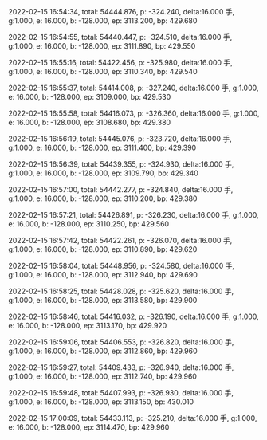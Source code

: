 2022-02-15 16:54:34, total: 54444.876, p: -324.240, delta:16.000 手, g:1.000, e: 16.000, b: -128.000, ep: 3113.200, bp: 429.680

2022-02-15 16:54:55, total: 54440.447, p: -324.510, delta:16.000 手, g:1.000, e: 16.000, b: -128.000, ep: 3111.890, bp: 429.550

2022-02-15 16:55:16, total: 54422.456, p: -325.980, delta:16.000 手, g:1.000, e: 16.000, b: -128.000, ep: 3110.340, bp: 429.540

2022-02-15 16:55:37, total: 54414.008, p: -327.240, delta:16.000 手, g:1.000, e: 16.000, b: -128.000, ep: 3109.000, bp: 429.530

2022-02-15 16:55:58, total: 54416.073, p: -326.360, delta:16.000 手, g:1.000, e: 16.000, b: -128.000, ep: 3108.680, bp: 429.380

2022-02-15 16:56:19, total: 54445.076, p: -323.720, delta:16.000 手, g:1.000, e: 16.000, b: -128.000, ep: 3111.400, bp: 429.390

2022-02-15 16:56:39, total: 54439.355, p: -324.930, delta:16.000 手, g:1.000, e: 16.000, b: -128.000, ep: 3109.790, bp: 429.340

2022-02-15 16:57:00, total: 54442.277, p: -324.840, delta:16.000 手, g:1.000, e: 16.000, b: -128.000, ep: 3110.200, bp: 429.380

2022-02-15 16:57:21, total: 54426.891, p: -326.230, delta:16.000 手, g:1.000, e: 16.000, b: -128.000, ep: 3110.250, bp: 429.560

2022-02-15 16:57:42, total: 54422.261, p: -326.070, delta:16.000 手, g:1.000, e: 16.000, b: -128.000, ep: 3110.890, bp: 429.620

2022-02-15 16:58:04, total: 54448.956, p: -324.580, delta:16.000 手, g:1.000, e: 16.000, b: -128.000, ep: 3112.940, bp: 429.690

2022-02-15 16:58:25, total: 54428.028, p: -325.620, delta:16.000 手, g:1.000, e: 16.000, b: -128.000, ep: 3113.580, bp: 429.900

2022-02-15 16:58:46, total: 54416.032, p: -326.190, delta:16.000 手, g:1.000, e: 16.000, b: -128.000, ep: 3113.170, bp: 429.920

2022-02-15 16:59:06, total: 54406.553, p: -326.820, delta:16.000 手, g:1.000, e: 16.000, b: -128.000, ep: 3112.860, bp: 429.960

2022-02-15 16:59:27, total: 54409.433, p: -326.940, delta:16.000 手, g:1.000, e: 16.000, b: -128.000, ep: 3112.740, bp: 429.960

2022-02-15 16:59:48, total: 54407.993, p: -326.930, delta:16.000 手, g:1.000, e: 16.000, b: -128.000, ep: 3113.150, bp: 430.010

2022-02-15 17:00:09, total: 54433.113, p: -325.210, delta:16.000 手, g:1.000, e: 16.000, b: -128.000, ep: 3114.470, bp: 429.960